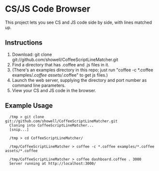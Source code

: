 <h1>CS/JS Code Browser</h1>

This project lets you see CS and JS code side by side, with lines matched up.

<h2>Instructions</h2>

  1. Download: git clone git://github.com/showell/CoffeeScriptLineMatcher.git
  1. Find a directory that has .coffee and .js files in it.
  1. (There's an examples directory in this repo; just run "coffee -c \*.coffee examples/*.coffee assets/*.coffee" to get js files.)
  1. Launch the web server, supplying the directory and port number as command line parameters.
  1. View your CS and JS code in the browser.
  
<h2>Example Usage</h2>
  
```
  /tmp > git clone git://github.com/showell/CoffeeScriptLineMatcher.git
  Cloning into CoffeeScriptLineMatcher...
  [snip...]
  
  /tmp > cd CoffeeScriptLineMatcher/
  
  /tmp/CoffeeScriptLineMatcher > coffee -c *.coffee examples/*.coffee assets/*.coffee
  
  /tmp/CoffeeScriptLineMatcher > coffee dashboard.coffee . 3000
  Server running at http://localhost:3000/
```
  
